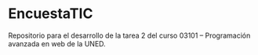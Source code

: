 # EncuestaTIC
Repositorio para el desarrollo de la tarea 2 del curso 03101 – Programación avanzada en web de la UNED. 

